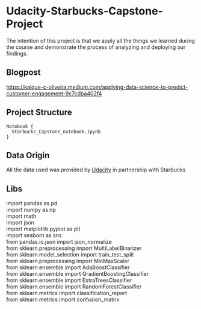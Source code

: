 # Udacity-Starbucks-Capstone-Project

The intention of this project is that we apply all the things we learned during the course and demonstrate the process of analyzing and deploying our findings.

## Blogpost
https://kaique-c-oliveira.medium.com/applying-data-science-to-predict-customer-engagement-9c7cdba402f4

## Project Structure
~~~
Notebook {
  Starbucks_Capstone_notebook.ipynb
}
~~~

## Data Origin
All the data used was provided by [Udacity](https://www.udacity.com/) in partnership with Starbucks

## Libs

import pandas as pd <br>
import numpy as np<br>
import math<br>
import json<br>
import matplotlib.pyplot as plt<br>
import seaborn as sns<br>
from pandas.io.json import json_normalize<br>
from sklearn.preprocessing import MultiLabelBinarizer<br>
from sklearn.model_selection import train_test_split<br>
from sklearn.preprocessing import MinMaxScaler<br>
from sklearn.ensemble import AdaBoostClassifier<br>
from sklearn.ensemble import GradientBoostingClassifier<br>
from sklearn.ensemble import ExtraTreesClassifier<br>
from sklearn.ensemble import RandomForestClassifier<br>
from sklearn.metrics import classification_report<br>
from sklearn.metrics import confusion_matrix<br>
